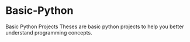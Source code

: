 # Basic-Python
Basic Python Projects
Theses are basic python projects to help you better understand programming concepts.
